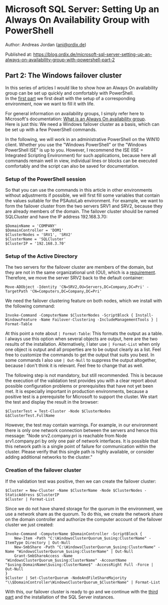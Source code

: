 # Microsoft SQL Server: Setting Up an Always On Availability Group with PowerShell

Author: Andreas Jordan (anj@ordix.de)

Published at: https://blog.ordix.de/microsoft-sql-server-setting-up-an-always-on-availability-group-with-powershell-part-2


## Part 2: The Windows failover cluster

In this series of articles I would like to show how an Always On availability group can be set up quickly and comfortably with PowerShell.  
In the [first part](2020_12_30_Always_On_with_PowerShell_1_Environment.md) we first dealt with the setup of a corresponding environment, now we want to fill it with life.

For general information on availability groups, I simply refer here to Microsoft's documentation: [What is an Always On availability group](https://docs.microsoft.com/en-us/sql/database-engine/availability-groups/windows/overview-of-always-on-availability-groups-sql-server).  
Here is just this: We need a Windows failover cluster as a basis, which can be set up with a few PowerShell commands.

In the following, we will work in an administrative PowerShell on the WIN10 client. Whether you use the "Windows PowerShell" or the "Windows PowerShell ISE" is up to you. However, I recommend the ISE (ISE = Integrated Scripting Environment) for such applications, because here all commands remain well in view, individual lines or blocks can be executed comfortably and the script can also be saved for documentation.  


### Setup of the PowerShell session

So that you can use the commands in this article in other environments without adjustments if possible, we will first fill some variables that contain the values suitable for the PSAutoLab environment. For example, we want to form the failover cluster from the two servers SRV1 and SRV2, because they are already members of the domain. The failover cluster should be named SQLCluster and have the IP address 192.168.3.70: 

	$DomainName = 'COMPANY'
	$DomainController = 'DOM1'
	$ClusterNodes = 'SRV1', 'SRV2'
	$ClusterName = 'SQLCluster'
	$ClusterIP = '192.168.3.70'


### Setup of the Active Directory

The two servers for the failover cluster are members of the domain, but they are not in the same organizational unit (OU), which is a [requirement](https://docs.microsoft.com/en-us/windows-server/failover-clustering/create-failover-cluster). Therefore, we move the server SRV2 back to the default container:

	Move-ADObject -Identity 'CN=SRV2,OU=Servers,DC=Company,DC=Pri' -TargetPath 'CN=Computers,DC=Company,DC=Pri'

We need the failover clustering feature on both nodes, which we install with the following command:

	Invoke-Command -ComputerName $ClusterNodes -ScriptBlock { Install-WindowsFeature -Name Failover-Clustering -IncludeManagementTools } | Format-Table


At this point a note about `| Format-Table`: This formats the output as a table. I always use this option when several objects are output, here are the two results of the installation. Alternatively, I later use `| Format-List` when only one object is output and all properties are to be output clearly as a list. Feel free to customize the commands to get the output that suits you best. In some commands I also use `| Out-Null` to suppress the output altogether, because I don't think it is relevant. Feel free to change that as well.

The following step is not mandatory, but still recommended. This is because the execution of the validation test provides you with a clear report about possible configuration problems or prerequisites that have not yet been met. It is especially important in production environments, because a positive test is a prerequisite for Microsoft to support the cluster. We start the test and display the result in the browser:

	$ClusterTest = Test-Cluster -Node $ClusterNodes
	&$ClusterTest.FullName

However, the test may contain warnings. For example, in our environment there is only one network connection between the servers and hence this message: "Node srv2.company.pri is reachable from Node srv1.company.pri by only one pair of network interfaces. It is possible that this network path is a single point of failure for communication within the cluster. Please verify that this single path is highly available, or consider adding additional networks to the cluster."


### Creation of the failover cluster

If the validation test was positive, then we can create the failover cluster:

	$Cluster = New-Cluster -Name $ClusterName -Node $ClusterNodes -StaticAddress $ClusterIP
	$Cluster | Format-List

Since we do not have shared storage for the quorum in the environment, we use a network share as the quorum. To do this, we create the network share on the domain controller and authorize the computer account of the failover cluster we just created:

	Invoke-Command -ComputerName $DomainController -ScriptBlock { 
    	New-Item -Path "C:\WindowsClusterQuorum_$using:ClusterName" -ItemType Directory | Out-Null
    	New-SmbShare -Path "C:\WindowsClusterQuorum_$using:ClusterName" -Name "WindowsClusterQuorum_$using:ClusterName" | Out-Null
    	Grant-SmbShareAccess -Name "WindowsClusterQuorum_$using:ClusterName" -AccountName "$using:DomainName\$using:ClusterName$" -AccessRight Full -Force | Out-Null
	}
	$Cluster | Set-ClusterQuorum -NodeAndFileShareMajority "\\$DomainController\WindowsClusterQuorum_$ClusterName" | Format-List

With this, our failover cluster is ready to go and we continue with the [third part](2021_01_05_Always_On_with_PowerShell_3_Instances.md) and the installation of the SQL Server instances.
